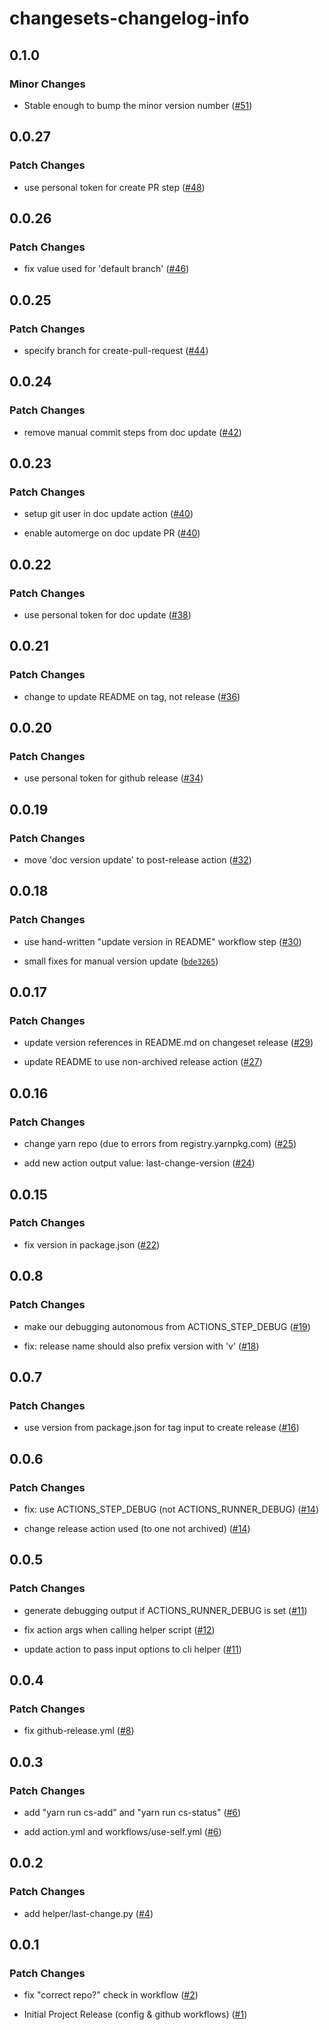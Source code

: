 # changesets-changelog-info

## 0.1.0

### Minor Changes

- Stable enough to bump the minor version number ([#51](https://github.com/chizmw/changesets-changelog-info/pull/51))

## 0.0.27

### Patch Changes

- use personal token for create PR step ([#48](https://github.com/chizmw/changesets-changelog-info/pull/48))

## 0.0.26

### Patch Changes

- fix value used for 'default branch' ([#46](https://github.com/chizmw/changesets-changelog-info/pull/46))

## 0.0.25

### Patch Changes

- specify branch for create-pull-request ([#44](https://github.com/chizmw/changesets-changelog-info/pull/44))

## 0.0.24

### Patch Changes

- remove manual commit steps from doc update ([#42](https://github.com/chizmw/changesets-changelog-info/pull/42))

## 0.0.23

### Patch Changes

- setup git user in doc update action ([#40](https://github.com/chizmw/changesets-changelog-info/pull/40))

- enable automerge on doc update PR ([#40](https://github.com/chizmw/changesets-changelog-info/pull/40))

## 0.0.22

### Patch Changes

- use personal token for doc update ([#38](https://github.com/chizmw/changesets-changelog-info/pull/38))

## 0.0.21

### Patch Changes

- change to update README on tag, not release ([#36](https://github.com/chizmw/changesets-changelog-info/pull/36))

## 0.0.20

### Patch Changes

- use personal token for github release ([#34](https://github.com/chizmw/changesets-changelog-info/pull/34))

## 0.0.19

### Patch Changes

- move 'doc version update' to post-release action ([#32](https://github.com/chizmw/changesets-changelog-info/pull/32))

## 0.0.18

### Patch Changes

- use hand-written "update version in README" workflow step ([#30](https://github.com/chizmw/changesets-changelog-info/pull/30))

- small fixes for manual version update ([`bde3265`](https://github.com/chizmw/changesets-changelog-info/commit/bde32658dc555e6829a5aa224afb4640568f9c8c))

## 0.0.17

### Patch Changes

- update version references in README.md on changeset release ([#29](https://github.com/chizmw/changesets-changelog-info/pull/29))

- update README to use non-archived release action ([#27](https://github.com/chizmw/changesets-changelog-info/pull/27))

## 0.0.16

### Patch Changes

- change yarn repo (due to errors from registry.yarnpkg.com) ([#25](https://github.com/chizmw/changesets-changelog-info/pull/25))

- add new action output value: last-change-version ([#24](https://github.com/chizmw/changesets-changelog-info/pull/24))

## 0.0.15

### Patch Changes

- fix version in package.json ([#22](https://github.com/chizmw/changesets-changelog-info/pull/22))

## 0.0.8

### Patch Changes

- make our debugging autonomous from ACTIONS_STEP_DEBUG ([#19](https://github.com/chizmw/changesets-changelog-info/pull/19))

- fix: release name should also prefix version with 'v' ([#18](https://github.com/chizmw/changesets-changelog-info/pull/18))

## 0.0.7

### Patch Changes

- use version from package.json for tag input to create release ([#16](https://github.com/chizmw/changesets-changelog-info/pull/16))

## 0.0.6

### Patch Changes

- fix: use ACTIONS_STEP_DEBUG (not ACTIONS_RUNNER_DEBUG) ([#14](https://github.com/chizmw/changesets-changelog-info/pull/14))

- change release action used (to one not archived) ([#14](https://github.com/chizmw/changesets-changelog-info/pull/14))

## 0.0.5

### Patch Changes

- generate debugging output if ACTIONS_RUNNER_DEBUG is set ([#11](https://github.com/chizmw/changesets-changelog-info/pull/11))

- fix action args when calling helper script ([#12](https://github.com/chizmw/changesets-changelog-info/pull/12))

- update action to pass input options to cli helper ([#11](https://github.com/chizmw/changesets-changelog-info/pull/11))

## 0.0.4

### Patch Changes

- fix github-release.yml ([#8](https://github.com/chizmw/changesets-changelog-info/pull/8))

## 0.0.3

### Patch Changes

- add "yarn run cs-add" and "yarn run cs-status" ([#6](https://github.com/chizmw/changesets-changelog-info/pull/6))

- add action.yml and workflows/use-self.yml ([#6](https://github.com/chizmw/changesets-changelog-info/pull/6))

## 0.0.2

### Patch Changes

- add helper/last-change.py ([#4](https://github.com/chizmw/changesets-changelog-info/pull/4))

## 0.0.1

### Patch Changes

- fix "correct repo?" check in workflow ([#2](https://github.com/chizmw/changesets-changelog-info/pull/2))

- Initial Project Release (config & github workflows) ([#1](https://github.com/chizmw/changesets-changelog-info/pull/1))
